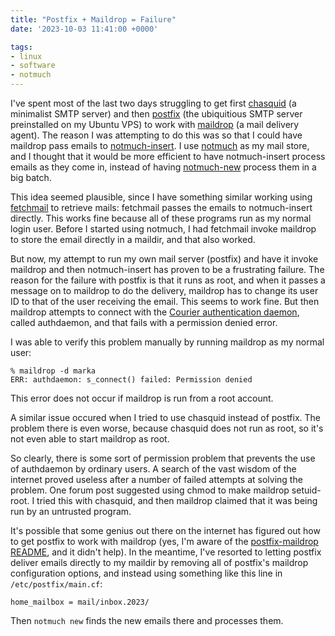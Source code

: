 ```yaml
---
title: "Postfix + Maildrop = Failure"
date: '2023-10-03 11:41:00 +0000'

tags:
- linux
- software
- notmuch
---
```


I've spent most of the last two days struggling to get first [chasquid](https://blitiri.com.ar/p/chasquid/)
(a minimalist SMTP server) and then [postfix](https://www.postfix.org/) (the ubiquitious SMTP
server preinstalled on my Ubuntu VPS) to work with
[maildrop](https://www.courier-mta.org/maildrop/) (a mail delivery agent).  The reason I
was attempting to do this was so that I could have maildrop pass
emails to [notmuch-insert](https://notmuchmail.org/doc/latest/man1/notmuch-insert.html).
I use [notmuch](https://notmuchmail.org/) as my mail store, and I
thought that it would be more efficient to have notmuch-insert process
emails as they come in, instead of having [notmuch-new](https://notmuchmail.org/doc/latest/man1/notmuch-new.html) process them in a big
batch.

This idea seemed plausible, since
I have something similar working using [fetchmail](https://www.fetchmail.info/)
to retrieve mails: fetchmail passes the emails to notmuch-insert directly.  This works
fine because all of these programs run as my normal login user.
Before I started using notmuch, I had fetchmail invoke maildrop
to store the email directly in a maildir, and that also worked.

But now, my attempt to run my own mail server (postfix) and have it
invoke maildrop and then notmuch-insert has proven to be a frustrating
failure.  The reason for the failure with postfix is that it runs as
root, and when it passes a message on to maildrop to do the delivery,
maildrop has to change its user ID to that of the user receiving the
email.  This seems to work fine.  But then maildrop attempts to
connect with the [Courier authentication daemon](https://www.courier-mta.org/authlib/README_authlib.html),
called authdaemon, and that fails with a permission denied error.

I was able to verify this problem manually by running
maildrop as my normal user:

```
% maildrop -d marka
ERR: authdaemon: s_connect() failed: Permission denied
```

This error does not occur if maildrop is run from a root account.

A similar issue occured when I tried to use chasquid instead of postfix.
The problem there is even worse, because chasquid does not run as root,
so it's not even able to start maildrop as root.

So clearly, there is some sort of permission problem that prevents the
use of authdaemon by ordinary users.  A search of the vast wisdom of
the internet proved useless after a number of failed attempts at
solving the problem.  One forum post suggested using chmod to make
maildrop setuid-root.  I tried this with chasquid, and then maildrop
claimed that it was being run by an untrusted program.

It's possible that some genius out there on the internet has figured
out how to get postfix to work with maildrop (yes, I'm aware of
the [postfix-maildrop README](https://www.postfix.org/MAILDROP_README.html),
and it didn't help).  In the meantime,
I've resorted to letting postfix deliver emails directly to my
maildir by removing all of postfix's maildrop configuration options,
and instead using something like this line in `/etc/postfix/main.cf`:

```
home_mailbox = mail/inbox.2023/
```

Then `notmuch new` finds the new emails there and processes them.

